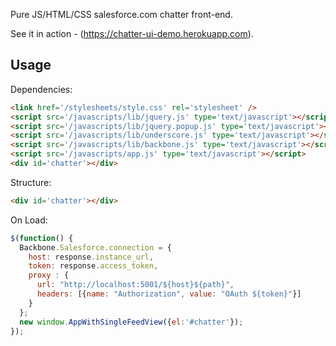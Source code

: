 Pure JS/HTML/CSS salesforce.com chatter front-end.

See it in action - (https://chatter-ui-demo.herokuapp.com).

Usage
------------------------------

Dependencies:
```html
<link href='/stylesheets/style.css' rel='stylesheet' />
<script src='/javascripts/lib/jquery.js' type='text/javascript'></script>
<script src='/javascripts/lib/jquery.popup.js' type='text/javascript'></script>
<script src='/javascripts/lib/underscore.js' type='text/javascript'></script>
<script src='/javascripts/lib/backbone.js' type='text/javascript'></script>
<script src='/javascripts/app.js' type='text/javascript'></script>
<div id='chatter'></div>
```

Structure:
```html
<div id='chatter'></div>
```

On Load:
```javascript
$(function() {
  Backbone.Salesforce.connection = {
    host: response.instance_url,
    token: response.access_token,
    proxy : {
      url: "http://localhost:5001/${host}${path}",
      headers: [{name: "Authorization", value: "OAuth ${token}"}]
    }
  };
  new window.AppWithSingleFeedView({el:'#chatter'});
});
```

